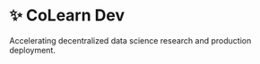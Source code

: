 # :sparkles: CoLearn Dev 

Accelerating decentralized data science research and production deployment.
